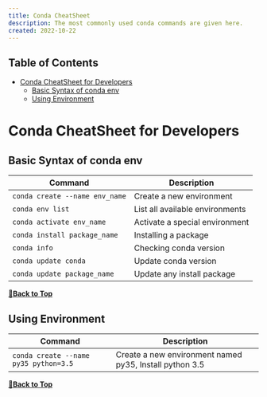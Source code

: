 ```yaml
---
title: Conda CheatSheet
description: The most commonly used conda commands are given here.
created: 2022-10-22
---
```


## Table of Contents

- [Conda CheatSheet for Developers](#conda-cheatsheet-for-developers)
  - [Basic Syntax of conda env](#basic-syntax-of-conda-env)
  - [Using Environment](#using-environment)

# Conda CheatSheet for Developers

## Basic Syntax of conda env

| Command                         | Description                         |
| ------------------------------- | ----------------------------------- |
| `conda create --name env_name`  | Create a new environment            |
| `conda env list`                | List all available environments     |
| `conda activate env_name`       | Activate a special environment      |
| `conda install package_name`    | Installing a package                |
| `conda info`                    | Checking conda version              |
| `conda update conda`            | Update conda version                |
| `conda update package_name`     | Update any install package          |

**[🔼Back to Top](#table-of-contents)**

## Using Environment

| Command                                | Description                                             |
| -------------------------------------- | ------------------------------------------------------- |
| `conda create --name py35 python=3.5`  | Create a new environment named py35, Install python 3.5 |

**[🔼Back to Top](#table-of-contents)**
